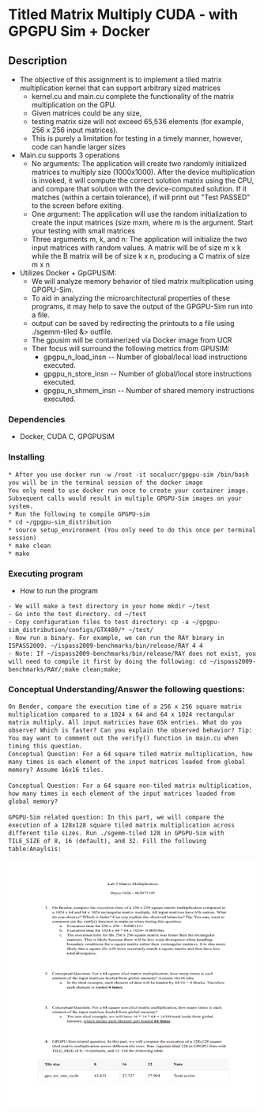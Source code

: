 # Titled Matrix Multiply CUDA - with GPGPU Sim + Docker

## Description

- The objective of this assignment is to implement a tiled matrix multiplication kernel that can support arbitrary sized matrices
  - kernel.cu and main.cu complete the functionality of the matrix multiplication on the GPU.
  - Given matrices could be any size,
  - testing matrix size will not exceed 65,536 elements (for example, 256 x 256 input matrices).
  - This is purely a limitation for testing in a timely manner, however, code can handle larger sizes
- Main.cu supports 3 operations
  - No arguments: The application will create two randomly initialized matrices to multiply size (1000x1000). After the device multiplication is invoked, it will compute the correct solution matrix using the CPU, and compare that solution with the device-computed solution. If it matches (within a certain tolerance), if will print out "Test PASSED" to the screen before exiting.
  - One argument: The application will use the random initialization to create the input matrices (size mxm, where m is the argument. Start your testing with small matrices
  - Three arguments m, k, and n: The application will initialize the two input matrices with random values. A matrix will be of size m x k while the B matrix will be of size k x n, producing a C matrix of size m x n
- Utilizes Docker + GpGPUSIM:
  - We will analyze memory behavior of tiled matrix multiplication using GPGPU-Sim.
  - To aid in analyzing the microarchitectural properties of these programs, it may help to save the output of the GPGPU-Sim run into a file.
  - output can be saved by redirecting the printouts to a file using ./sgemm-tiled &> outfile.
  - The gpusim will be containerized via Docker image from UCR
  - Ther focus will surround the following metrics from GPUSIM:
    - gpgpu_n_load_insn  -- Number of global/local load instructions executed.
    - gpgpu_n_store_insn -- Number of global/local store instructions executed.
    - gpgpu_n_shmem_insn -- Number of shared memory instructions executed. 


### Dependencies

* Docker, CUDA C, GPGPUSIM

### Installing

```
* After you use docker run -w /root -it socalucr/gpgpu-sim /bin/bash you will be in the terminal session of the docker image
You only need to use docker run once to create your container image. Subsequent calls would result in multiple GPGPU-Sim images on your system.
* Run the following to compile GPGPU-sim
* cd ~/gpgpu-sim_distribution
* source setup_environment (You only need to do this once per terminal session)
* make clean
* make
```

### Executing program

* How to run the program
```
- We will make a test directory in your home mkdir ~/test
- Go into the test directory. cd ~/test
- Copy configuration files to test directory: cp -a ~/gpgpu-sim_distribution/configs/GTX480/* ~/test/
- Now run a binary. For example, we can run the RAY binary in ISPASS2009. ~/ispass2009-benchmarks/bin/release/RAY 4 4
- Note: If ~/ispass2009-benchmarks/bin/release/RAY does not exist, you will need to compile it first by doing the following: cd ~/ispass2009-benchmarks/RAY/;make clean;make;
```

### Conceptual Understanding/Answer the following questions:
```
On Bender, compare the execution time of a 256 x 256 square matrix multiplication compared to a 1024 x 64 and 64 x 1024 rectangular matrix multiply. All input matricies have 65k entries. What do you observe? Which is faster? Can you explain the observed behavior? Tip: You may want to comment out the verify() function in main.cu when timing this question.
Conceptual Question: For a 64 square tiled matrix multiplication, how many times is each element of the input matrices loaded from global memory? Assume 16x16 tiles.

Conceptual Question: For a 64 square non-tiled matrix multiplication, how many times is each element of the input matrices loaded from global memory?

GPGPU-Sim related question: In this part, we will compare the execution of a 128x128 square tiled matrix multiplication across different tile sizes. Run ./sgemm-tiled 128 in GPGPU-Sim with TILE_SIZE of 8, 16 (default), and 32. Fill the following table:Anaylsis:
```

<img src="Bryce-Hills.pdf" alt="alt text" width="700" height="500">  


